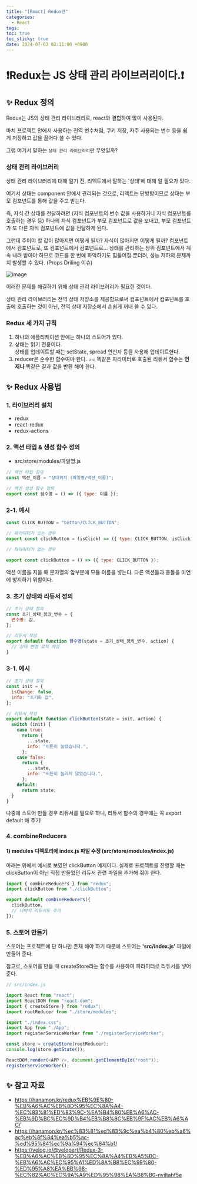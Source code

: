 ```yaml
---
title: "[React] Redux란"
categories:
  - React
tags:
toc: true
toc_sticky: true
date: 2024-07-03 02:11:00 +0900
---
```


# ❗Redux는 JS 상태 관리 라이브러리이다.❗

## ✨ Redux 정의

Redux는 JS의 상태 관리 라이브러리로, react와 결합하여 많이 사용된다.

마치 프로젝트 안에서 사용하는 전역 변수처럼, 쿠키 저장, 자주 사용되는 변수 등을 쉽게 저장하고 값을 끌어다 쓸 수 있다.

그럼 여기서 말하는 `상태 관리 라이브러리`란 무엇일까?

### 상태 관리 라이브러리

상태 관리 라이브러리에 대해 알기 전, 리액트에서 말하는 '상태'에 대해 알 필요가 있다.

여기서 상태는 component 안에서 관리되는 것으로, 리액트는 단방향이므로 상태는 부모 컴포넌트를 통해 값을 주고 받는다.

즉, 자식 간 상태를 전달하려면 (자식 컴포넌트의 변수 값을 사용하거나 자식 컴포넌트를 호출하는 경우 등) 하나의 자식 컴포넌트가 부모 컴포넌트로 값을 보내고, 부모 컴포넌트가 또 다른 자식 컴포넌트에 값을 전달하게 된다.

그런데 주어야 할 값이 많아지면 어떻게 될까? 자식이 많아지면 어떻게 될까? 컴포넌트에서 컴포넌트로, 또 컴포넌트에서 컴포넌트로... 상태를 관리하는 상위 컴포넌트에서 계속 내려 받아야 하므로 코드를 한 번에 파악하기도 힘들어질 뿐더러, 성능 저하의 문제까지 발생할 수 있다. (Props Driling 이슈)

![image](https://github.com/2024-Java-Study/PassionatePro_Frontend/assets/80907516/ea497158-6382-42a9-9c34-866db2ec416a)

이러한 문제를 해결하기 위해 상태 관리 라이브러리가 필요한 것이다.

상태 관리 라이브러리는 전역 상태 저장소를 제공함으로써 컴포넌트에서 컴포넌트를 호출에 호출하는 것이 아닌, 전역 상태 저장소에서 손쉽게 꺼내 쓸 수 있다.

### Redux 세 가지 규칙

1. 하나의 애플리케이션 안에는 하나의 스토어가 있다.
2. 상태는 읽기 전용이다.
   <br /> 상태를 업데이트할 때는 setState, spread 연산자 등을 사용해 업데이트한다.
3. reducer은 순수한 함수여야 한다. == 똑같은 파라미터로 호출된 리듀서 함수는 <strong>언제나</strong> 똑같은 결과 값을 반환 해야 한다.

## ✨ Redux 사용법

### 1. 라이브러리 설치

- redux
- react-redux
- redux-actions

### 2. 액션 타입 & 생성 함수 정의

- src/store/modules/파일명.js

```js
// 액션 타입 정의
const 액션_이름 = "상대위치 (파일명/액션_이름)";

// 액션 생성 함수 정의
export const 함수명 = () => ({ type: 이름 });
```

### 2-1. 예시

```js
const CLICK_BUTTON = "button/CLICK_BUTTON";

// 파라미터가 있는 경우
export const clickButton = (isClick) => ({ type: CLICK_BUTTON, isClick });

// 파라미터가 없는 경우

export const clickButton = () => ({ type: CLICK_BUTTON });
```

액션 이름을 지을 때 문자열의 앞부분에 모듈 이름을 넣는다. 다른 액션들과 충돌을 미연에 방지하기 위함이다.

### 3. 초기 상태와 리듀서 정의

```js
// 초기 상태 정의
const 초기_상태_정의_변수 = {
  변수명: 값,
};

// 리듀서 작성
export default function 함수명(state = 초기_상태_정의_변수, action) {
  // 상태 변경 로직 작성
}
```

### 3-1. 예시

```js
// 초기 상태 정의
const init = {
  isChange: false,
  info: "초기화 값",
};

// 리듀서 작성
export default function clickButton(state = init, action) {
  switch (init) {
    case true:
      return {
        ...state,
        info: "버튼이 눌렸습니다.",
      };
    case false:
      return {
        ...state,
        info: "버튼이 눌리지 않았습니다.",
      };
    default:
      return state;
  }
}
```

나중에 스토어 만들 경우 리듀서를 필요로 하니, 리듀서 함수의 경우에는 꼭 export default 해 주기!

### 4. combineReducers

#### 1) modules 디렉토리에 index.js 파일 수정 (src/store/modules/index.js)

아래는 위에서 예시로 보였던 clickButton 예제이다. 실제로 프로젝트를 진행할 때는clickButton이 아닌 직접 만들었던 리듀서 관련 파일을 추가해 줘야 한다.

```js
import { combineReducers } from "redux";
import clickButton from "./clickButton";

export default combineReducers({
  clickButton,
  // 나머지 리듀서도 추가
});
```

### 5. 스토어 만들기

스토어는 프로젝트에 단 하나만 존재 해야 하기 때문에 스토어는 <strong>'src/index.js'</strong> 파일에 만들어 준다.

참고로, 스토어를 만들 때 createStore라는 함수를 사용하여 파라미터로 리듀서를 넣어 준다.

```js
// src/index.js

import React from "react";
import ReactDOM from "react-dom";
import { createStore } from "redux";
import rootReducer from "./store/modules";

import "./index.css";
import App from "./App";
import registerServiceWorker from "./registerServiceWorker";

const store = createStore(rootReducer);
console.log(store.getState());

ReactDOM.render(<APP />, document.getElementById("root"));
registerServiceWorker();
```

## ✨ 참고 자료

- https://hanamon.kr/redux%EB%9E%80-%EB%A6%AC%EB%8D%95%EC%8A%A4-%EC%83%81%ED%83%9C-%EA%B4%80%EB%A6%AC-%EB%9D%BC%EC%9D%B4%EB%B8%8C%EB%9F%AC%EB%A6%AC/
- https://hanamon.kr/%ec%83%81%ed%83%9c%ea%b4%80%eb%a6%ac%eb%8f%84%ea%b5%ac-%ed%95%84%ec%9a%94%ec%84%b1/
- https://velog.io/@velopert/Redux-3-%EB%A6%AC%EB%8D%95%EC%8A%A4%EB%A5%BC-%EB%A6%AC%EC%95%A1%ED%8A%B8%EC%99%80-%ED%95%A8%EA%BB%98-%EC%82%AC%EC%9A%A9%ED%95%98%EA%B8%B0-nvjltahf5e
